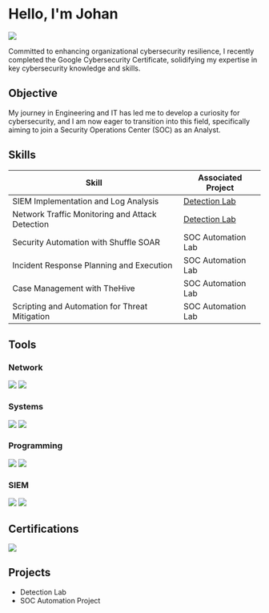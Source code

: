 # Hello, I'm Johan
<a href="https://www.linkedin.com/in/johan-andrade-b97253a2/" target="_blank"><img src="https://img.shields.io/badge/-LinkedIn-0072b1?&style=for-the-badge&logo=linkedin&logoColor=white" /></a>

Committed to enhancing organizational cybersecurity resilience, I recently completed the Google Cybersecurity Certificate, solidifying my expertise in key cybersecurity knowledge and skills.

## Objective
My journey in Engineering and IT has led me to develop a curiosity for cybersecurity, and I am now eager to transition into this field, specifically aiming to join a Security Operations Center (SOC) as an Analyst.

## Skills

| Skill                                         | Associated Project         |
|-----------------------------------------------|----------------------------|
| SIEM Implementation and Log Analysis          | <a href="https://google.com">Detection Lab</a>|
| Network Traffic Monitoring and Attack Detection | <a href="https://google.com">Detection Lab</a>|
| Security Automation with Shuffle SOAR         | SOC Automation Lab|
| Incident Response Planning and Execution      | SOC Automation Lab|
| Case Management with TheHive                  | SOC Automation Lab|
| Scripting and Automation for Threat Mitigation | SOC Automation Lab|

## Tools

### Network
<div>
    <img src="https://img.shields.io/badge/-Wireshark-1679A7?&style=for-the-badge&logo=Wireshark&logoColor=white" />
    <img src="https://img.shields.io/badge/-Suricata-EF3B2D?&style=for-the-badge&logo=Suricata&logoColor=white" />
</div>

### Systems
<div>
    <img src="https://img.shields.io/badge/-Windows-0078D6?style=for-the-badge&logo=Windows&logoColor=white" />
    <img src="https://img.shields.io/badge/-Linux-FCC624?style=for-the-badge&logo=Linux&logoColor=black" />
</div>

### Programming
<div>
    <img src="https://img.shields.io/badge/-SQL-4479A1?style=for-the-badge&logo=Microsoft%20SQL%20Server&logoColor=white" />
    <img src="https://img.shields.io/badge/-Python-3776AB?style=for-the-badge&logo=Python&logoColor=white" />
</div>

### SIEM
<div>
    <img src="https://img.shields.io/badge/-Splunk-000000?&style=for-the-badge&logo=Splunk&logoColor=white" />
    <img src="https://img.shields.io/badge/-Chronicle-4285F4?style=for-the-badge&logo=Google%20Cloud&logoColor=white" />
</div>

## Certifications
<div>
    <a href="https://grow.google/certificates/cybersecurity/">
        <img src="https://img.shields.io/badge/-Google%20Cybersecurity%20Certificate-4285F4?style=for-the-badge&logo=Google%20Cloud&logoColor=white" />
    </a>
</div>

## Projects
- Detection Lab
- SOC Automation Project
